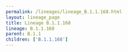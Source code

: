 ```yaml
---
permalink: /lineages/lineage_B.1.1.168.html
layout: lineage_page
title: Lineage B.1.1.168
lineage: B.1.1.168
parent: B.1.1
children: ['B.1.1.168']
---
```

